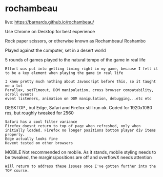 # rochambeau

live: https://barnards.github.io/rochambeau/

Use Chrome on Desktop for best experience

Rock paper scissors, or otherwise known as Rochambeau/ Roshambo

Played against the computer, set in a desert world

5 rounds of games played to the natural tempo of the game in real life

    Effort was put into getting timing right in my game, because I felt it to be a key element when playing the game in real life

    I knew pretty much nothing about Javascript before this, so it taught me a lot
    Parallax, setTimeout, DOM manipulation, cross browser compatability, scroll events
    event listeners, animation on DOM manipulation, debugging...etc etc


DESKTOP
, but Edge, Safari and Firefox still run ok.
Coded for 1920x1080 res, but roughly tweaked for 2560
    
    Safari has a cool filter variance
    Firefox doesnt return to top of page when refreshed, only when initially loaded. Firefox no longer positions bottom player div items properly.
    Edge actually looks fine
    Havent tested on other browsers


MOBILE
Not recommended on mobile.
As it stands, mobile styling needs to be tweaked, the margins/positions are off and overflowX needs attention
    
    Will return to address these issues once I've gotten further into the TOP course.
    
   

